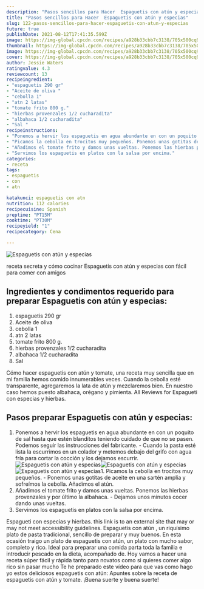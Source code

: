 ```yaml
---
description: "Pasos sencillos para Hacer  Espaguetis con atún y especias"
title: "Pasos sencillos para Hacer  Espaguetis con atún y especias"
slug: 122-pasos-sencillos-para-hacer-espaguetis-con-atun-y-especias
future: true
publishDate: 2021-08-12T17:41:35.599Z
image: https://img-global.cpcdn.com/recipes/a928b33cbb7c3138/705x500cq90/espaguetis-con-atun-y-especias-foto-principal.jpg
thumbnail: https://img-global.cpcdn.com/recipes/a928b33cbb7c3138/705x500cq90/espaguetis-con-atun-y-especias-foto-principal.jpg
image: https://img-global.cpcdn.com/recipes/a928b33cbb7c3138/705x500cq90/espaguetis-con-atun-y-especias-foto-principal.jpg
cover: https://img-global.cpcdn.com/recipes/a928b33cbb7c3138/705x500cq90/espaguetis-con-atun-y-especias-foto-principal.jpg
author: Jessie Waters
ratingvalue: 4.3
reviewcount: 13
recipeingredient:
- "espaguetis 290 gr"
- "Aceite de oliva "
- "cebolla 1"
- "atn 2 latas"
- "tomate frito 800 g."
- "hierbas provenzales 1/2 cucharadita"
- "albahaca 1/2 cucharadita"
- "Sal "
recipeinstructions:
- "Ponemos a hervir los espaguetis en agua abundante en con un poquito de sal hasta que estén blanditos teniendo cuidado de que no se pasen. Podemos seguir las instrucciones del fabricante. Cuando la pasta esté lista la escurrimos en un colador y metemos debajo del grifo con agua fría para cortar la cocción y los dejamos escurrir."
- "Picamos la cebolla en trocitos muy pequeños. Ponemos unas gotitas de aceite en una sartén amplia y sofreímos la cebolla. Añadimos el atún."
- "Añadimos el tomate frito y damos unas vueltas. Ponemos las hierbas provenzales y por último la albahaca. Dejamos unos minutos cocer dando unas vueltas."
- "Servimos los espaguetis en platos con la salsa por encima."
categories:
- receta
tags:
- espaguetis
- con
- atn

katakunci: espaguetis con atn 
nutrition: 112 calories
recipecuisine: Spanish
preptime: "PT15M"
cooktime: "PT30M"
recipeyield: "1"
recipecategory: Cena

---
```



![Espaguetis con atún y especias](https://img-global.cpcdn.com/recipes/a928b33cbb7c3138/705x500cq90/espaguetis-con-atun-y-especias-foto-principal.jpg)

receta secreta y cómo cocinar Espaguetis con atún y especias con fácil para comer con amigos

<!--inarticleads1-->

## Ingredientes y condimentos requerido para preparar Espaguetis con atún y especias:

1. espaguetis 290 gr
1. Aceite de oliva 
1. cebolla 1
1. atn 2 latas
1. tomate frito 800 g.
1. hierbas provenzales 1/2 cucharadita
1. albahaca 1/2 cucharadita
1. Sal 

Cómo hacer espaguetis con atún y tomate, una receta muy sencilla que en mi familia hemos comido innumerables veces. Cuando la cebolla esté transparente, agregaremos la lata de atún y mezclaremos bien. En nuestro caso hemos puesto albahaca, orégano y pimienta. All Reviews for Espagueti con especias y hierbas. 

<!--inarticleads2-->

## Pasos preparar Espaguetis con atún y especias:

1. Ponemos a hervir los espaguetis en agua abundante en con un poquito de sal hasta que estén blanditos teniendo cuidado de que no se pasen. Podemos seguir las instrucciones del fabricante. - Cuando la pasta esté lista la escurrimos en un colador y metemos debajo del grifo con agua fría para cortar la cocción y los dejamos escurrir.
<img src="https://img-global.cpcdn.com/steps/b886cbd7ab3f6004/160x128cq70/foto-del-paso-1-de-la-receta-espaguetis-con-atun-y-especias.jpg" alt="Espaguetis con atún y especias"><img src="https://img-global.cpcdn.com/steps/ae8b27307fefca69/160x128cq70/foto-del-paso-1-de-la-receta-espaguetis-con-atun-y-especias.jpg" alt="Espaguetis con atún y especias"><img src="https://img-global.cpcdn.com/steps/640521632e2c62b6/160x128cq70/foto-del-paso-1-de-la-receta-espaguetis-con-atun-y-especias.jpg" alt="Espaguetis con atún y especias">1. Picamos la cebolla en trocitos muy pequeños. - Ponemos unas gotitas de aceite en una sartén amplia y sofreímos la cebolla. Añadimos el atún.
1. Añadimos el tomate frito y damos unas vueltas. Ponemos las hierbas provenzales y por último la albahaca. - Dejamos unos minutos cocer dando unas vueltas.
1. Servimos los espaguetis en platos con la salsa por encima.


Espagueti con especias y hierbas. this link is to an external site that may or may not meet accessibility guidelines. Espaguetis con atún , un riquísimo plato de pasta tradicional, sencillo de preparar y muy buenos. En esta ocasión traigo un plato de espaguetis con atún, un plato con mucho sabor, completo y rico. Ideal para preparar una comida parta toda la familia e introducir pescado en la dieta, acompañado de. Hoy vamos a hacer una receta súper fácil y rápida tanto para novatos como si quieres comer algo rico sin pasar mucho Te he preparado este vídeo para que vas como hago yo estos deliciosos espaguetis con atún: Apuntes sobre la receta de espaguetis con atún y tomate. 
¡Buena suerte y buena suerte!

